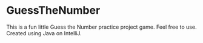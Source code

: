 # GuessTheNumber
This is a fun little Guess the Number practice project game. Feel free to use.
Created using Java on IntelliJ.
